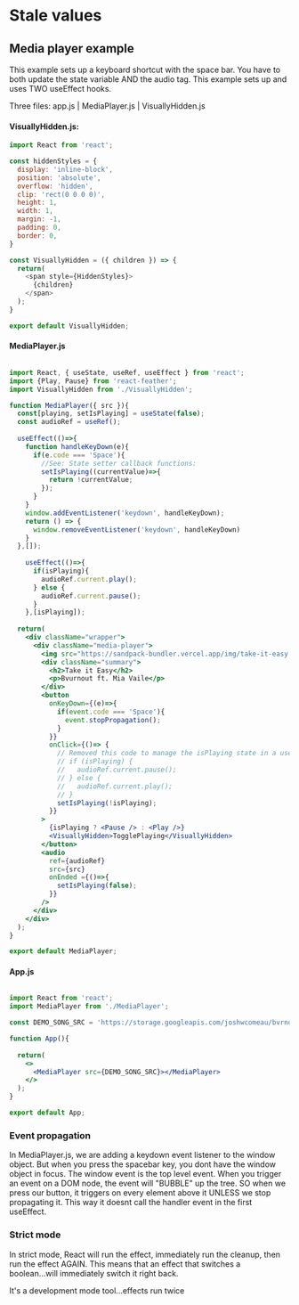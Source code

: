 # Stale values
## Media player example

This example sets up a keyboard shortcut with the space bar.
You have to both update the state variable AND the audio tag.
This example sets up and uses TWO useEffect hooks.

Three files: app.js | MediaPlayer.js | VisuallyHidden.js

#### VisuallyHidden.js:

```js
import React from 'react';

const hiddenStyles = {
  display: 'inline-block',
  position: 'absolute',
  overflow: 'hidden',
  clip: 'rect(0 0 0 0)',
  height: 1,
  width: 1,
  margin: -1,
  padding: 0,
  border: 0,
}

const VisuallyHidden = ({ children }) => {
  return(
    <span style={HiddenStyles}>
      {children}
    </span>
  );
}

export default VisuallyHidden;
```

#### MediaPlayer.js

```jsx

import React, { useState, useRef, useEffect } from 'react';
import {Play, Pause} from 'react-feather';
import VisuallyHidden from './VisuallyHidden';

function MediaPlayer({ src }){
  const[playing, setIsPlaying] = useState(false);
  const audioRef = useRef();
  
  useEffect(()=>{
    function handleKeyDown(e){
      if(e.code === 'Space'){
        //See: State setter callback functions:
        setIsPlaying((currentValue)=>{
          return !currentValue;
        });
      }
    }
    window.addEventListener('keydown', handleKeyDown);
    return () => {
      window.removeEventListener('keydown', handleKeyDown)
    }
  },[]);
    
    useEffect(()=>{
      if(isPlaying){
        audioRef.current.play();
      } else {
        audioRef.current.pause();
      }
    },[isPlaying]);
  
  return(
    <div className="wrapper">
      <div className="media-player">
        <img src="https://sandpack-bundler.vercel.app/img/take-it-easy.png" alt="Take it easy"/>
        <div className="summary">
          <h2>Take it Easy</h2>
          <p>Bvurnout ft. Mia Vaile</p>
        </div>
        <button
          onKeyDown={(e)=>{
            if(event.code === 'Space'){
              event.stopPropagation();
            }
          }}
          onClick={()=> {
            // Removed this code to manage the isPlaying state in a useEffect!
            // if (isPlaying) {
            //   audioRef.current.pause();
            // } else {
            //   audioRef.current.play();
            // }
            setIsPlaying(!isPlaying);
          }}
        >
          {isPlaying ? <Pause /> : <Play />}
          <VisuallyHidden>TogglePlaying</VisuallyHidden>
        </button>
        <audio 
          ref={audioRef}
          src={src}
          onEnded ={()=>{
            setIsPlaying(false);
          }}
        />
      </div>
    </div>
  );
}

export default MediaPlayer;
```

#### App.js

```jsx

import React from 'react';
import MediaPlayer from './MediaPlayer';

const DEMO_SONG_SRC = 'https://storage.googleapis.com/joshwcomeau/bvrnout-take-it-easy-short.mp3';

function App(){
  
  return(
    <>
      <MediaPlayer src={DEMO_SONG_SRC}></MediaPlayer>
    </>
  );
}

export default App;
```

### Event propagation

In MediaPlayer.js, we are adding a keydown event listener to the window object.
But when you press the spacebar key, you dont have the window object in focus.
The window event is the top level event. When you trigger an event on a DOM node, the event will "BUBBLE" up the tree.
SO when we press our button, it triggers on every element above it UNLESS we stop propagating it.
This way it doesnt call the handler event in the first useEffect.


### Strict mode

In strict mode, React will run the effect, immediately run the cleanup, then run the effect AGAIN.
This means that an effect that switches a boolean...will immediately switch it right back.

It's a development mode tool...effects run twice
